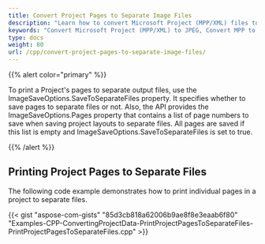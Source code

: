 ```yaml
---
title: Convert Project Pages to Separate Image Files
description: "Learn how to convert Microsoft Project (MPP/XML) files to several JPEG files using Aspose.Tasks for C++."
keywords: "Convert Microsoft Project (MPP/XML) to JPEG, Convert MPP to JPEG, Export MPP Project to JPEG, save project data to several JPEG, Save MPP as JPEG, Aspose.Tasks for C++"
type: docs
weight: 80
url: /cpp/convert-project-pages-to-separate-image-files/
---
```


{{% alert color="primary" %}}

To print a Project's pages to separate output files, use the ImageSaveOptions.SaveToSeparateFiles property. It specifies whether to save pages to separate files or not. Also, the API provides the ImageSaveOptions.Pages property that contains a list of page numbers to save when saving project layouts to separate files. All pages are saved if this list is empty and ImageSaveOptions.SaveToSeparateFiles is set to true.

{{% /alert %}}

## **Printing Project Pages to Separate Files**
The following code example demonstrates how to print individual pages in a project to separate files.

{{< gist "aspose-com-gists" "85d3cb818a62006b9ae8f8e3eaab6f80" "Examples-CPP-ConvertingProjectData-PrintProjectPagesToSeparateFiles-PrintProjectPagesToSeparateFiles.cpp" >}}
